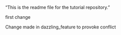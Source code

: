 “This is the readme file for the tutorial
repository.”

first change

Change made in dazzling_feature to provoke
conflict